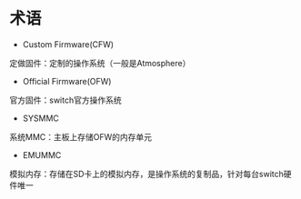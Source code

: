 # 术语

- Custom Firmware(CFW)

定做固件：定制的操作系统（一般是Atmosphere）


- Official Firmware(OFW)

官方固件：switch官方操作系统

- SYSMMC

系统MMC：主板上存储OFW的内存单元

- EMUMMC

模拟内存：存储在SD卡上的模拟内存，是操作系统的复制品，针对每台switch硬件唯一






